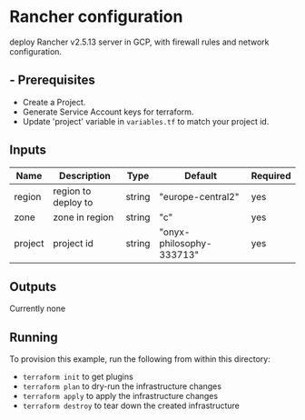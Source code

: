 # Rancher configuration

 deploy Rancher v2.5.13 server in GCP, with firewall rules and network configuration.

## - **Prerequisites**

- Create a Project.
- Generate Service Account keys for terraform.
- Update 'project' variable in `variables.tf` to match your project id.

## Inputs

| Name    	| Description         	| Type   	| Default                  	| Required 	|
|---------	|---------------------	|--------	|--------------------------	|----------	|
| region  	| region to deploy to 	| string 	| "europe-central2"        	| yes      	|
| zone    	| zone in region      	| string 	| "c"                      	| yes      	|
| project 	| project id          	| string 	| "onyx-philosophy-333713" 	| yes      	|

## Outputs

Currently none

## Running

To provision this example, run the following from within this directory:

- `terraform init` to get plugins
- `terraform plan` to dry-run the infrastructure changes
- `terraform apply` to apply the infrastructure changes
- `terraform destroy` to tear down the created infrastructure
